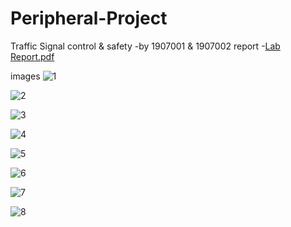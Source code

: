 # Peripheral-Project

Traffic Signal control & safety -by 1907001 & 1907002
report -[Lab Report.pdf](https://github.com/shafiatunnurshimu23/Peripheral-Project/files/15190549/Lab.Report.pdf)

images
![1](https://github.com/shafiatunnurshimu23/Peripheral-Project/assets/126905316/ba378e1f-fe8c-4146-b0ed-0545142003e5)

![2](https://github.com/shafiatunnurshimu23/Peripheral-Project/assets/126905316/bf2f0714-3c15-4eb0-a4d4-ba22492439fa)

![3](https://github.com/shafiatunnurshimu23/Peripheral-Project/assets/126905316/83e9c700-96af-4088-8a14-d176dd3174c8)


![4](https://github.com/shafiatunnurshimu23/Peripheral-Project/assets/126905316/b65e83e3-5814-4fba-9517-ecaf2f27f2c4)


![5](https://github.com/shafiatunnurshimu23/Peripheral-Project/assets/126905316/28113292-5b26-47f0-969f-c5c7203e8864)

![6](https://github.com/shafiatunnurshimu23/Peripheral-Project/assets/126905316/c4e95e41-f8ca-4947-bbe4-c6287d5bae8a)

![7](https://github.com/shafiatunnurshimu23/Peripheral-Project/assets/126905316/3e66b6d3-ef8a-4fca-bf10-7d9c2c1524cf)

![8](https://github.com/shafiatunnurshimu23/Peripheral-Project/assets/126905316/d2b0f98e-7684-42fa-b2b3-2427c7c627b2)

